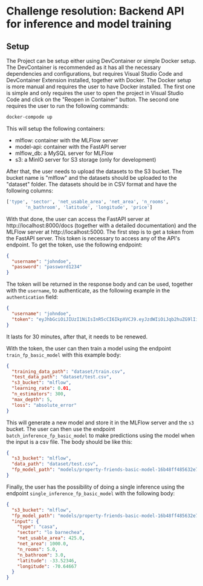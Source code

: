 # Challenge resolution: Backend API for inference and model training

## Setup

The Project can be setup either using DevContainer or simple Docker setup. The DevContainer is recommended as it has all the necessary dependencies and configurations, but requires Visual Studio Code and DevContainer Extension installed, together with Docker. The Docker setup is more manual and requires the user to have Docker installed. The first one is simple and only requires the user to open the project in Visual Studio Code and click on the "Reopen in Container" button. The second one requires the user to run the following commands:

```bash
docker-compode up
```

This will setup the following containers:
- mlflow: container with the MLFlow server
- model-api: container with the FastAPI server
- mlflow_db: a MySQL server for MLFlow
- s3: a MinIO server for S3 storage (only for development)

After that, the user needs to upload the datasets to the S3 bucket. The bucket name is "mlflow" and the datasets should be uploaded to the "dataset" folder. The datasets should be in CSV format and have the following columns:

```python
['type', 'sector', 'net_usable_area', 'net_area', 'n_rooms',
       'n_bathroom', 'latitude', 'longitude', 'price']
```

With that done, the user can access the FastAPI server at http://localhost:8000/docs (together with a detailed documentation) and the MLFlow server at http://localhost:5000.
The first step is to get a token from the FastAPI server. This token is necessary to access any of the API's endpoint. To get the token, use the following endpoint:

```json
{
  "username": "johndoe",
  "password": "password1234"
}
```

The token will be returned in the response body and can be used, together with the `username`, to authenticate, as the following example in the `authentication` field:

```json
{
  "username": "johndoe",
  "token": "eyJhbGciOiJIUzI1NiIsInR5cCI6IkpXVCJ9.eyJzdWIiOiJqb2huZG9lIiwiZXhwIjoxNzM0OTIxMDAxfQ.IyRSmEr8XvV4Mij2lXuueqdILWLmIhFzIoWYh46wtdo"
} 

```

It lasts for 30 minutes, after that, it needs to be renewed.

With the token, the user can then train a model using the endpoint `train_fp_basic_model` with this example body:

```json
{
  "training_data_path": "dataset/train.csv",
  "test_data_path": "dataset/test.csv",
  "s3_bucket": "mlflow",
  "learning_rate": 0.01,
  "n_estimators": 300,
  "max_depth": 5,
  "loss": "absolute_error"
}
 ```

This will generate a new model and store it in the MLFlow server and the `s3` bucket. The user can then use the endpoint `batch_inference_fp_basic_model` to make predictions using the model when the input is a csv file. The body should be like this:

```json
{
  "s3_bucket": "mlflow",
  "data_path": "dataset/test.csv",
  "fp_model_path": "models/property-friends-basic-model-16b48ff485632e764e55c9bdd53ce1aa.pkl"
}
```

Finally, the user has the possibility of doing a single inference using the endpoint `single_inference_fp_basic_model` with the following body:

```json
{
  "s3_bucket": "mlflow",
  "fp_model_path": "models/property-friends-basic-model-16b48ff485632e764e55c9bdd53ce1aa.pkl",
  "input": {
    "type": "casa",
    "sector": "lo barnechea",
    "net_usable_area": 425.0,
    "net_area": 1000.0,
    "n_rooms": 5.0,
    "n_bathroom": 3.0,
    "latitude": -33.52346,
    "longitude": -70.64667
  }
}
```